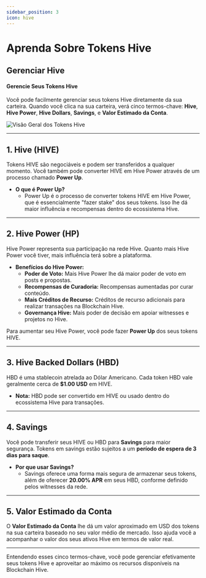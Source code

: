 ```yaml
---
sidebar_position: 3
icon: hive
---
```


# Aprenda Sobre Tokens Hive

## Gerenciar Hive

#### Gerencie Seus Tokens Hive

Você pode facilmente gerenciar seus tokens Hive diretamente da sua carteira. Quando você clica na sua carteira, verá cinco termos-chave: **Hive**, **Hive Power**, **Hive Dollars**, **Savings**, e **Valor Estimado da Conta**.

![Visão Geral dos Tokens Hive](@site/src/assets/Tuto-manage/1.png)

---

## 1. **Hive (HIVE)**

Tokens HIVE são negociáveis e podem ser transferidos a qualquer momento. Você também pode converter HIVE em Hive Power através de um processo chamado **Power Up**.

- **O que é Power Up?**
  - Power Up é o processo de converter tokens HIVE em Hive Power, que é essencialmente "fazer stake" dos seus tokens. Isso lhe dá maior influência e recompensas dentro do ecossistema Hive.

---

## 2. **Hive Power (HP)**

Hive Power representa sua participação na rede Hive. Quanto mais Hive Power você tiver, mais influência terá sobre a plataforma.

- **Benefícios do Hive Power:**
  - **Poder de Voto:** Mais Hive Power lhe dá maior poder de voto em posts e propostas.
  - **Recompensas de Curadoria:** Recompensas aumentadas por curar conteúdo.
  - **Mais Créditos de Recurso:** Créditos de recurso adicionais para realizar transações na Blockchain Hive.
  - **Governança Hive:** Mais poder de decisão em apoiar witnesses e projetos no Hive.

Para aumentar seu Hive Power, você pode fazer **Power Up** dos seus tokens HIVE.

---

## 3. **Hive Backed Dollars (HBD)**

HBD é uma stablecoin atrelada ao Dólar Americano. Cada token HBD vale geralmente cerca de **$1.00 USD** em HIVE.

- **Nota:** HBD pode ser convertido em HIVE ou usado dentro do ecossistema Hive para transações.

---

## 4. **Savings**

Você pode transferir seus HIVE ou HBD para **Savings** para maior segurança. Tokens em savings estão sujeitos a um **período de espera de 3 dias para saque**.

- **Por que usar Savings?**
  - Savings oferece uma forma mais segura de armazenar seus tokens, além de oferecer **20.00% APR** em seus HBD, conforme definido pelos witnesses da rede.

---

## 5. **Valor Estimado da Conta**

O **Valor Estimado da Conta** lhe dá um valor aproximado em USD dos tokens na sua carteira baseado no seu valor médio de mercado. Isso ajuda você a acompanhar o valor dos seus ativos Hive em termos de valor real.

---

Entendendo esses cinco termos-chave, você pode gerenciar efetivamente seus tokens Hive e aproveitar ao máximo os recursos disponíveis na Blockchain Hive.
